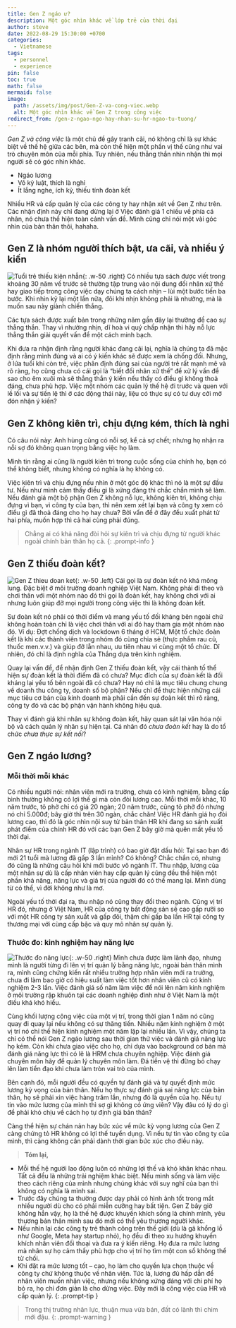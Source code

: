 ```yaml
---
title: Gen Z ngáo ư?
description: Một góc nhìn khác về lớp trẻ của thời đại
author: steve
date: 2022-08-29 15:30:00 +0700
categories:
  - Vietnamese
tags:
  - personnel
  - experience
pin: false
toc: true
math: false
mermaid: false
image:
  path: /assets/img/post/Gen-Z-va-cong-viec.webp
  alt: Một góc nhìn khác về Gen Z trong công việc
redirect_from: /gen-z-ngao-ngo-hay-nhan-su-hr-ngao-tu-tuong/
---
```

*Gen Z và công việc* là một chủ đề gây tranh cãi, nó không chỉ là sự khác biệt về thế hệ giữa các bên, mà còn thể hiện một phần vị thế cũng như vai trò chuyên môn của mỗi phía. Tuy nhiên, nếu thẳng thắn nhìn nhận thì mọi người sẽ có góc nhìn khác.

-   Ngáo lương
-   Vô kỷ luật, thích là nghỉ
-   Ít lắng nghe, ích kỷ, thiếu tính đoàn kết

Nhiều HR và cấp quản lý của các công ty hay nhận xét về Gen Z như trên. Các nhận định này chỉ đang dừng lại ở Việc đánh giá 1 chiều về phía cá nhân, nó chưa thể hiện toàn cảnh vấn đề. Mình cũng chỉ nói một vài góc nhìn của bản thân thôi, hahaha.

## Gen Z là nhóm người thích bật, ưa cãi, và nhiều ý kiến
![Tuổi trẻ thiếu kiên nhẫn](/assets/img/post/tuoi-tre-thieu-kien-nhan.webp "Khi còn trẻ, dù thời nào thì chúng ta cũng có điểm chung"){: .w-50 .right}
Có nhiều tựa sách được viết trong khoảng 30 năm về trước sẽ thường tập trung vào nội dung đối nhân xử thế hay giao tiếp trong công việc dạy chúng ta cách nhịn – lùi một bước tiến ba bước. Khi nhìn kỹ lại một lần nữa, đôi khi nhịn không phải là nhường, mà là muốn sau này giành chiến thắng.

Các tựa sách được xuất bản trong những năm gần đây lại thường đề cao sự thẳng thắn. Thay vì nhường nhịn, dĩ hoà vi quý chấp nhận thì hãy nỗ lực thẳng thắn giải quyết vấn đề một cách minh bạch.

Khi đưa ra nhận định rằng người khác đang cãi lại, nghĩa là chúng ta đã mặc định rằng mình đúng và ai có ý kiến khác sẽ được xem là chống đối. Nhưng, ở lứa tuổi khi còn trẻ, việc phân định đúng sai của người trẻ rất mạnh mẽ và rõ ràng, họ cũng chưa có cái gọi là “biết đối nhân xử thế” để xử lý vấn đề sao cho êm xuôi mà sẽ thẳng thắn ý kiến nếu thấy có điều gì không thoả đáng, chưa phù hợp. Việc một nhóm các quản lý thế hệ đi trước và quen với lề lối và sự tiền lệ thì ở các động thái này, liệu có thực sự có tư duy cởi mở đón nhận ý kiến?

## Gen Z không kiên trì, chịu đựng kém, thích là nghỉ

Có câu nói này: Anh hùng cũng có nỗi sợ, kể cả sợ chết; nhưng họ nhận ra nỗi sợ đó không quan trọng bằng việc họ làm.

Mình tin rằng ai cũng là người kiên trì trong cuộc sống của chính họ, bạn có thể không biết, nhưng không có nghĩa là họ không có.

Việc kiên trì và chịu đựng nếu nhìn ở một góc độ khác thì nó là một sự đầu tư. Nếu như mình cảm thấy điều gì là xứng đáng thì chắc chắn mình sẽ làm. Nếu đánh giá một bộ phận Gen Z không nỗ lực, không kiên trì, không chịu đựng vì bạn, vì công ty của bạn, thì nên xem xét lại bạn và công ty xem có điều gì đã thoả đáng cho họ hay chưa? Bởi vấn đề ở đây đều xuất phát từ hai phía, muốn hợp thì cả hai cùng phải đúng.

>Chẳng ai có khả năng đòi hỏi sự kiên trì và chịu đựng từ người khác ngoài chính bản thân họ cả.
{: .prompt-info }

## Gen Z thiếu đoàn kết?
![Gen Z thieu doan ket](/assets/img/post/Gen-Z-thieu-doan-ket.webp "Gen Z có thực sự khó hoà hợp không?"){: .w-50 .left}
Cái gọi là sự đoàn kết nó khá mông lung. Đặc biệt ở môi trường doanh nghiệp Việt Nam. Không phải đi theo và chơi thân với một nhóm nào đó thì gọi là đoàn kết, hay không chơi với ai nhưng luôn giúp đỡ mọi người trong công việc thì là không đoàn kết.

Sự đoàn kết nó phải có thời điểm và mang yếu tố đối kháng bên ngoài chứ không hoàn toàn chỉ là việc chơi thân với ai đó hay tham gia một nhóm nào đó. Ví dụ: Đợt chống dịch và lockdown 6 tháng ở HCM, Một tổ chức đoàn kết là khi các thành viên trong nhóm đó cùng chia sẻ (thực phẩm rau củ, thuốc men.v.v.) và giúp đỡ lẫn nhau, ưu tiên nhau vì cùng một tổ chức. Dĩ nhiên, đó chỉ là định nghĩa của Thắng dựa trên kinh nghiệm.

Quay lại vấn đề, để nhận định Gen Z thiếu đoàn kết, vậy cái thành tố thể hiện sự đoàn kết là thời điểm đã có chưa? Mục đích của sự đoàn kết là đối kháng lại yếu tố bên ngoài đã có chưa? Hay nó chỉ là mục tiêu chung chung về doanh thu công ty, doanh số bộ phận? Nếu chỉ để thực hiện những cái mục tiêu cơ bản của kinh doanh mà phải cần đến sự đoàn kết thì rõ ràng, công ty đó và các bộ phận vận hành không hiệu quả.

Thay vì đánh giá khi nhân sự không đoàn kết, hãy quan sát lại văn hóa nội bộ và cách quản lý nhân sự hiện tại. Cá nhân đó *chưa đoàn kết* hay là do tổ chức *chưa thực sự kết nối*?

## Gen Z ngáo lương?
### Mỗi thời mỗi khác
Có nhiều người nói: nhân viên mới ra trường, chưa có kinh nghiệm, bằng cấp bình thường không có lợi thế gì mà còn đòi lương cao. Mỗi thời mỗi khác, 10 năm trước, tô phở chỉ có giá 20 ngàn; 20 năm trước, cũng tô phở đó nhưng nó chỉ 5.000đ; bây giờ thì trên 30 ngàn, chắc chăn! Việc HR đánh giá họ đòi lương cao, thì đó là góc nhìn nội suy từ bản thân HR khi đang so sánh xuất phát điểm của chính HR đó với các bạn Gen Z bây giờ mà quên mất yếu tố thời đại.

Nhân sự HR trong ngành IT (lập trình) có bao giờ đặt dấu hỏi: Tại sao bạn đó mới 21 tuổi mà lương đã gấp 3 lần mình? Có không? Chắc chắn có, nhưng đó cũng là những câu hỏi khi mới bước vô ngành IT. Thu nhập, lương của một nhân sự dù là cấp nhân viên hay cấp quản lý cũng đều thể hiện một phần khả năng, năng lực và giá trị của người đó có thể mang lại. Mình dùng từ có thể, vì đời không như là mơ.

Ngoài yếu tố thời đại ra, thu nhập nó cũng thay đổi theo ngành. Cũng vị trí HR đó, nhưng ở Việt Nam, HR của công ty bất động sản sẽ cao gấp rưỡi so với một HR công ty sản xuất và gấp đôi, thậm chí gấp ba lần HR tại công ty thương mại với cùng cấp bậc và quy mô nhân sự quản lý.

### Thước đo: kinh nghiệm hay năng lực
![Thước đo năng lực](/assets/img/post/thuoc-do-nang-luc.webp "Tiêu chuẩn mỗi thời mỗi khác"){: .w-50 .right}
Mình chưa được làm lãnh đạo, nhưng mình là người từng đi lên vị trí quản lý bằng năng lực, ngoài bản thân mình ra, mình cũng chứng kiến rất nhiều trường hợp nhân viên mới ra trường, chưa đi làm bao giờ có hiệu suất làm việc tốt hơn nhân viên cũ có kinh nghiệm 2-3 lần. Việc đánh giá số năm làm việc để nói lên năm kinh nghiệm ở môi trường rập khuôn tại các doanh nghiệp đình như ở Việt Nam là một điều khá khó hiểu.

Cùng khối lượng công việc của một vị trí, trong thời gian 1 năm nó cũng quay đi quay lại nếu không có sự thăng tiến. Nhiều năm kinh nghiệm ở một vị trí nó chỉ thể hiện kinh nghiệm một năm lặp lại nhiều lần. Vì vậy, chúng ta chỉ có thể nói Gen Z ngáo lương sau thời gian thử việc và đánh giá năng lực họ kém. Còn khi chưa giao việc cho họ, chỉ dựa vào background cơ bản mà đánh giá năng lực thì có lẽ là HRM chưa chuyên nghiệp. Việc đánh giá chuyên môn hãy để quản lý chuyên môn làm.  Đá tiền vệ thì đừng bỏ chạy lên làm tiền đạo khi chưa làm tròn vai trò của mình.

Bên cạnh đó, mỗi người đều có quyền tự đánh giá và tự quyết định mức lương kỳ vọng của bản thân. Nếu họ thực sự đánh giá sai năng lực của bản thân, họ sẽ phải xin việc hàng trăm lần, nhưng đó là quyền của họ. Nếu tự tin vào mức lương của mình thì sợ gì không có ứng viên? Vậy đâu có lý do gì để phải khó chịu về cách họ tự định giá bản thân?

Càng thể hiện sự chán nản hay bức xúc về mức kỳ vọng lương của Gen Z càng chứng tỏ HR không có lợi thế tuyển dụng. Vì nếu tự tin vào công ty của mình, thì càng không cần phải dành thời gian bức xúc cho điều này.

>**Tóm lại,**
- Mỗi thế hệ người lao động luôn có những lợi thế và khó khăn khác nhau. Tất cả đều là những trải nghiệm khác biệt. Nếu mình sống và làm việc theo cách riêng của mình nhưng chúng khác với suy nghĩ của bạn thì không có nghĩa là mình sai.
- Trước đây chúng ta thường được dạy phải có hình ảnh tốt trong mắt nhiều người dù cho có phải miễn cưỡng hay bất tiện. Gen Z bây giờ không hẳn vậy, họ là thế hệ được khuyến khích sống là chính mình, yêu thương bản thân mình sau đó mới có thể yêu thương người khác.
- Nếu nhìn lại các công ty trẻ thành công trên thế giới (dù là gã khổng lồ như Google, Meta hay startup nhỏ), họ đều đi theo xu hướng khuyến khích nhân viên đối thoại và đưa ra ý kiến riêng. Họ đưa ra mức lương mà nhân sự họ cảm thấy phù hợp cho vị trí họ tìm một con số không thể từ chối.
- Khi đặt ra mức lương tốt – cao, họ làm cho quyền lựa chọn thuộc về công ty chứ không thuộc về nhân viên. Tức là, lương đủ hấp dẫn để nhân viên muốn nhận việc, nhưng nếu không xứng đáng với chi phí họ bỏ ra, họ chỉ đơn giản là cho dừng việc. Đây mới là công việc của HR và cấp quản lý.
{: .prompt-tip }

> Trong thị trường nhân lực, thuận mua vừa bán, đất có lành thì chim mới đậu.
{: .prompt-warning }
